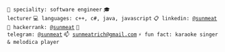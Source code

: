 <code>👷 speciality: software engineer</code>
<code>🎓 lecturer</code>
<code>💻 languages: c++, c#, java, javascript</code>
<code>📋 linkedin: [@sunmeat](https://www.linkedin.com/in/sunmeat)</code><br>
<code>💅 hackerrank: [@sunmeat](https://www.hackerrank.com/sunmeat)</code>
<code>💬 telegram: [@sunmeat](https://t.me/sunmeat)</code>
<code>📫 [sunmeatrich@gmail.com](mailto:sunmeatrich@gmail.com)</code>
<code>⚡ fun fact: karaoke singer & melodica player</code>
